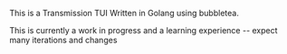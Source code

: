 This is a Transmission TUI Written in Golang using bubbletea.

This is currently a work in progress and a learning experience -- expect many iterations and changes
